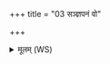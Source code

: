 +++
title = "03 सञ्ज्ञपनं वो"

+++
<details><summary>मूलम् (WS)</summary>

सञ्ज्ञपनं वो मनसो अथो सञ्ज्ञपनं हृदः ।  
अथो भगस्य यच्छ्रान्तं तेन सञ्ज्ञपयाति वः ॥ ॥ ३ ॥
</details>